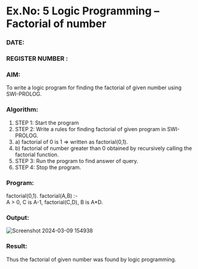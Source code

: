 # Ex.No: 5   Logic Programming – Factorial of number   
### DATE:                                                                            
### REGISTER NUMBER : 
### AIM: 
To  write  a logic program for finding the factorial of given number using SWI-PROLOG. 
### Algorithm:
1. STEP 1: Start the program
2. STEP 2:  Write a rules for finding factorial of given program in SWI-PROLOG.
3.   a)	factorial of 0 is 1 => written as factorial(0,1).
4.   b)	factorial of number greater than 0 obtained by recursively calling the factorial    function.
5. STEP 3: Run the program  to find answer of  query.
6. STEP 4: Stop the program.

### Program:

factorial(0,1).
factorial(A,B) :-  
           A > 0, 
           C is A-1,
           factorial(C,D),
           B is A*D.

### Output:

![Screenshot 2024-03-09 154938](https://github.com/Madhan213/AI_Lab_2023-24/assets/130206230/b0db0ffd-56a3-45df-9332-3000bbde827f)


### Result:
Thus the factorial of given number was found by logic programming. 
